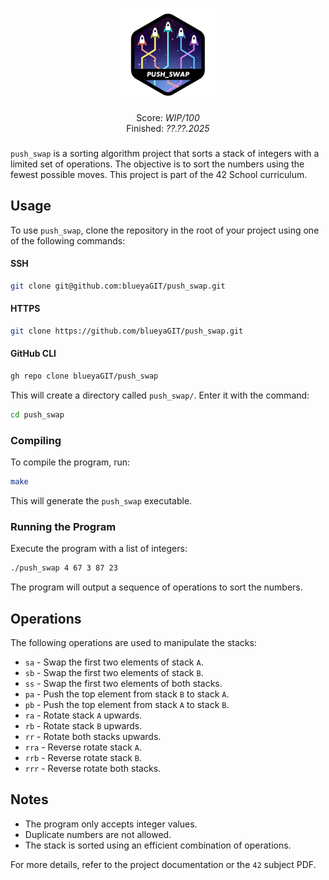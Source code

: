 <p align="center">
  <img src="https://github.com/blueyaGIT/blueyaGIT/blob/master/42_badges/push_swapn.png?raw=true" alt="push_swap"/>
</p>

<p align="center">
  Score: <i>WIP/100</i><br>
  Finished: <i>??.??.2025</i><br>
</p>

###

`push_swap` is a sorting algorithm project that sorts a stack of integers with a limited set of operations. The objective is to sort the numbers using the fewest possible moves. This project is part of the 42 School curriculum.

## Usage

To use `push_swap`, clone the repository in the root of your project using one of the following commands:

#### SSH
```bash
git clone git@github.com:blueyaGIT/push_swap.git
```
#### HTTPS
```bash
git clone https://github.com/blueyaGIT/push_swap.git
```
#### GitHub CLI
```bash
gh repo clone blueyaGIT/push_swap
```
This will create a directory called `push_swap/`. Enter it with the command:

```bash
cd push_swap
```

### Compiling

To compile the program, run:

```bash
make
```

This will generate the `push_swap` executable.

### Running the Program

Execute the program with a list of integers:

```bash
./push_swap 4 67 3 87 23
```

The program will output a sequence of operations to sort the numbers.

## Operations

The following operations are used to manipulate the stacks:

- `sa` - Swap the first two elements of stack `A`.
- `sb` - Swap the first two elements of stack `B`.
- `ss` - Swap the first two elements of both stacks.
- `pa` - Push the top element from stack `B` to stack `A`.
- `pb` - Push the top element from stack `A` to stack `B`.
- `ra` - Rotate stack `A` upwards.
- `rb` - Rotate stack `B` upwards.
- `rr` - Rotate both stacks upwards.
- `rra` - Reverse rotate stack `A`.
- `rrb` - Reverse rotate stack `B`.
- `rrr` - Reverse rotate both stacks.

## Notes

- The program only accepts integer values.
- Duplicate numbers are not allowed.
- The stack is sorted using an efficient combination of operations.

For more details, refer to the project documentation or the `42` subject PDF.